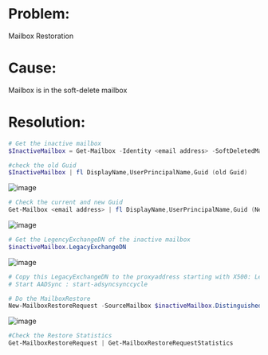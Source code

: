 Problem:
==========
Mailbox Restoration
 
Cause:
==========
Mailbox is in the soft-delete mailbox
 
Resolution:
==========
```powershell
# Get the inactive mailbox
$InactiveMailbox = Get-Mailbox -Identity <email address> -SoftDeletedMailbox -IncludeInactiveMailbox
```
```powershell
#check the old Guid
$InactiveMailbox | fl DisplayName,UserPrincipalName,Guid (old Guid)
```
![image](https://github.com/msandoval55/pub.repo/assets/116230991/8994e696-eaf6-4f49-a016-a85eafb0ec3f)

```powershell
# Check the current and new Guid
Get-Mailbox <email address> | fl DisplayName,UserPrincipalName,Guid (New Guid)
```
![image](https://github.com/msandoval55/pub.repo/assets/116230991/06aa1166-89ca-44fd-9259-84cb7b8cf102)

```powershell
# Get the LegencyExchangeDN of the inactive mailbox
$inactiveMailbox.LegacyExchangeDN
```
![image](https://github.com/msandoval55/pub.repo/assets/116230991/56c50017-1fd1-47d6-b4c9-05525a7e235b)

```powershell
# Copy this LegacyExchangeDN to the proxyaddress starting with X500: LegacyExchangeDN
# Start AADSync : start-adsyncsynccycle
```
```powershell
# Do the MailboxRestore
New-MailboxRestoreRequest -SourceMailbox $inactiveMailbox.DistinguishedName -TargetMailbox <New Guid>
```
![image](https://github.com/msandoval55/pub.repo/assets/116230991/079535f4-7adf-4995-ad11-6ca9c30318ed)
```powershell
#Check the Restore Statistics
Get-MailboxRestoreRequest | Get-MailboxRestoreRequestStatistics
```



